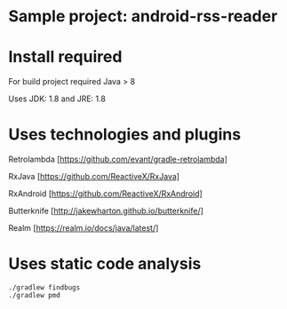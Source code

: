 # Sample project: android-rss-reader

# Install required

For build project required Java > 8

Uses
JDK: 1.8
and
JRE: 1.8

# Uses technologies and plugins

Retrolambda [https://github.com/evant/gradle-retrolambda]

RxJava [https://github.com/ReactiveX/RxJava]

RxAndroid [https://github.com/ReactiveX/RxAndroid]

Butterknife [http://jakewharton.github.io/butterknife/]

Realm [https://realm.io/docs/java/latest/]

# Uses static code analysis

```
./gradlew findbugs
./gradlew pmd
```
